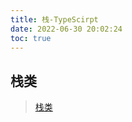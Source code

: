 ```yaml
---
title: 栈-TypeScirpt
date: 2022-06-30 20:02:24
toc: true
---
```


## 栈类
>[栈类](/All/algorithm-ts/Stack/StackClass "栈类")
